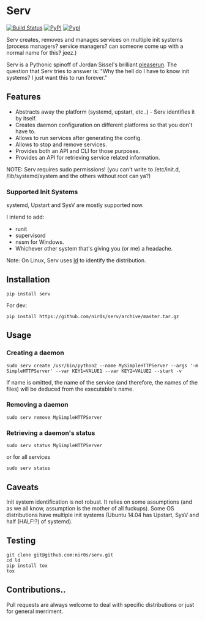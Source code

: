 Serv
====

[![Build Status](https://travis-ci.org/nir0s/serv.svg?branch=master)](https://travis-ci.org/nir0s/serv)
[![PyPI](http://img.shields.io/pypi/dm/serv.svg)](http://img.shields.io/pypi/dm/serv.svg)
[![PypI](http://img.shields.io/pypi/v/serv.svg)](http://img.shields.io/pypi/v/serv.svg)

Serv creates, removes and manages services on multiple init systems (process managers? service managers? can someone come up with a normal name for this? jeez.)

Serv is a Pythonic spinoff of Jordan Sissel's brilliant [pleaserun](http://github.com/jordansissel/pleaserun).
The question that Serv tries to answer is: "Why the hell do I have to know init systems? I just want this to run forever."

## Features

* Abstracts away the platform (systemd, upstart, etc..) - Serv identifies it by itself.
* Creates daemon configuration on different platforms so that you don't have to.
* Allows to run services after generating the config.
* Allows to stop and remove services.
* Provides both an API and CLI for those purposes.
* Provides an API for retrieving service related information.

NOTE: Serv requires sudo permissions! (you can't write to /etc/init.d, /lib/systemd/system and the others without root can ya?)

### Supported Init Systems

systemd, Upstart and SysV are mostly supported now.

I intend to add:

* runit
* supervisord
* nssm for Windows.
* Whichever other system that's giving you (or me) a headache.

Note: On Linux, Serv uses [ld](http://github.com/nir0s/ld) to identify the distribution.

## Installation

```shell
pip install serv
```

For dev:

```shell
pip install https://github.com/nir0s/serv/archive/master.tar.gz
```

## Usage

### Creating a daemon

```shell
sudo serv create /usr/bin/python2 --name MySimpleHTTPServer --args '-m SimpleHTTPServer' --var KEY1=VALUE1 --var KEY2=VALUE2 --start -v
```

If name is omitted, the name of the service (and therefore, the names of the files) will be deduced from the executable's name.

### Removing a daemon

```shell
sudo serv remove MySimpleHTTPServer
```

### Retrieving a daemon's status

```shell
sudo serv status MySimpleHTTPServer
```

or for all services

```shell
sudo serv status
```


## Caveats

Init system identification is not robust. It relies on some assumptions (and as we all know, assumption is the mother of all fuckups). Some OS distributions have multiple init systems (Ubuntu 14.04 has Upstart, SysV and half (HALF!?) of systemd).


## Testing

```shell
git clone git@github.com:nir0s/serv.git
cd ld
pip install tox
tox
```

## Contributions..

Pull requests are always welcome to deal with specific distributions or just for general merriment.
